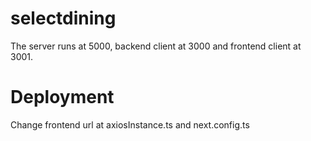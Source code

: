 # selectdining

The server runs at 5000, backend client at 3000 and frontend client at 3001.

# Deployment

Change frontend url at axiosInstance.ts and next.config.ts
